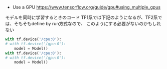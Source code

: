 - Use a GPU
https://www.tensorflow.org/guide/gpu#using_multiple_gpus

モデルを同時に学習するときのコード
TF1系では下記のようになるが、TF2系では、そもそもdefine by run方式なので、
このようにする必要がないのかもしれない

```python
with tf.device('/cpu:0'):
# with tf.device('/gpu:0'):
    model = Model()
with tf.device('/cpu:0'):
# with tf.device('/gpu:0'):
    model = Model()
```
